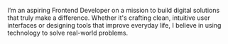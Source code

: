 I’m an aspiring Frontend Developer on a mission to build digital solutions that truly make a difference. Whether it's crafting clean, intuitive user interfaces or designing tools that improve everyday life, I believe in using technology to solve real-world problems.
